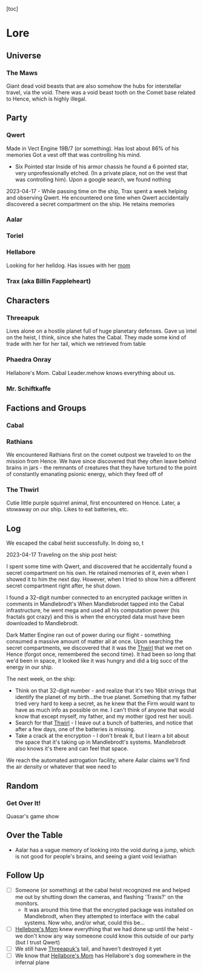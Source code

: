 [toc]

# Lore

## Universe

### The Maws

Giant dead void beasts that are also somehow the hubs for interstellar travel, via the void.
There was a void beast tooth on the Comet base related to Hence, which is highly illegal.

## Party

### Qwert

Made in Vect Engine 19B/7 (or something).
Has lost about 86% of his memories
Got a vest off that was controlling his mind.

- Six Pointed star
  Inside of his armor chassis he found a 6 pointed star, very unprofessionally etched. (In a private place, not on the vest that was controlling him).
  Upon a google search, we found nothing

2023-04-17 - While passing time on the ship, Trax spent a week helping and observing Qwert. He encountered one time when Qwert accidentally discovered a secret compartment on the ship. He retains memories

### Aalar

### Toriel

### Hellabore

Looking for her helldog. Has issues with her [mom](#phaedra-onray)

### Trax (aka Billin Fappleheart)

## Characters

### Threeapuk

Lives alone on a hostile planet full of huge planetary defenses. Gave us intel on the heist, I think, since she hates the Cabal. They made some kind of trade with her for her tail, which we retrieved from table

### Phaedra Onray

Hellabore's Mom. Cabal Leader.mehow knows everything about us.

### Mr. Schiftkaffe

## Factions and Groups

### Cabal

### Rathians

We encountered Rathians first on the comet outpost we traveled to on the mission from Hence. We have since discovered that they often leave behind brains in jars - the remnants of creatures that they have tortured to the point of constantly emanating psionic energy, which they feed off of

### The Thwirl

Cutie little purple squirrel animal, first encountered on Hence. Later, a stowaway on our ship. Likes to eat batteries, etc.

## Log

We escaped the cabal heist successfully. In doing so, t

2023-04-17
Traveling on the ship post heist:

I spent some time with Qwert, and discovered that he accidentally found a secret compartment on his own. He retained memories of it, even when I showed it to him the next day. However, when I tried to show him a different secret compartment right after, he shut down.

I found a 32-digit number connected to an encrypted package written in comments in Mandlebrodt's
When Mandlebrodet tapped into the Cabal infrastructure, he went mega and used all his computation power (his fractals got crazy) and this is when the encrypted data must have been downloaded to Mandlebrodt.

Dark Matter Engine ran out of power during our flight - something consumed a massive amount of matter all at once.
Upon searching the secret compartments, we discovered that it was the [Thwirl](#the-thwirl) that we met on Hence (forgot once, remembered the second time). It had been so long that we'd been in space, it looked like it was hungry and did a big succ of the energy in our ship.

The next week, on the ship:

- Think on that 32-digit number - and realize that it's two 16bit strings that identify the planet of my birth...the true planet. Something that my father tried very hard to keep a secret, as he knew that the Firm would want to have as much info as possible on me. I can't think of anyone that would know that except myself, my father, and my mother (god rest her soul).
- Search for that [Thwirl](#the-thwirl) - I leave out a bunch of batteries, and notice that after a few days, one of the batteries is missing.
- Take a crack at the encryption - I don't break it, but I learn a bit about the space that it's taking up in Mandlebrodt's systems. Mandlebrodt also knows it's there and can feel that space.

We reach the automated astrogation facility, where Aalar claims we'll find the air density or whatever that wee need to

## Random

### Get Over It!

Quasar's game show

## Over the Table

- Aalar has a vague memory of looking into the void during a jump, which is not good for people's brains, and seeing a giant void leviathan

## Follow Up

- [ ] Someone (or something) at the cabal heist recognized me and helped me out by shutting down the cameras, and flashing 'Traxis?' on the monitors.
  - It was around this time that the encrypted package was installed on Mandlebrodt, when they attempted to interface with the cabal systems. Now who, and/or what, could this be...
- [ ] [Hellebore's Mom](#phaedra-onray) knew everything that we had done up until the heist - we don't know any way someeone could know this outside of our party (but I trust Qwert)
- [ ] We still have [Threeapuk's](#threeapuk) tail, and haven't destroyed it yet
- [ ] We know that [Hellabore's Mom](#phaedra-onray) has Hellabore's dog somewhere in the infernal plane
